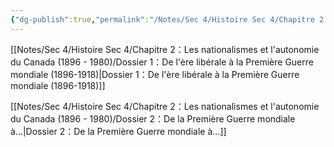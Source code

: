 ```yaml
---
{"dg-publish":true,"permalink":"/Notes/Sec 4/Histoire Sec 4/Chapitre 2：Les nationalismes et l'autonomie du Canada (1896 - 1945)/"}
---
```



[[Notes/Sec 4/Histoire Sec 4/Chapitre 2：Les nationalismes et l'autonomie du Canada (1896 - 1980)/Dossier 1：De l'ère libérale à la Première Guerre mondiale (1896-1918)\|Dossier 1：De l'ère libérale à la Première Guerre mondiale (1896-1918)]]

[[Notes/Sec 4/Histoire Sec 4/Chapitre 2：Les nationalismes et l'autonomie du Canada (1896 - 1980)/Dossier 2：De la Première Guerre mondiale à...\|Dossier 2：De la Première Guerre mondiale à...]]

